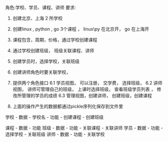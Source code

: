 角色:学校、学员、课程、讲师
要求:
1. 创建北京、上海 2 所学校
2. 创建linux , python , go 3个课程 ， linux\py 在北京开， go 在上海开
3. 课程包含，周期，价格，通过学校创建课程
4. 通过学校创建班级， 班级关联课程、讲师
5. 创建学员时，选择学校，关联班级
5. 创建讲师角色时要关联学校，
6. 提供两个角色接口
6.1 学员视图， 可以注册， 交学费， 选择班级，
6.2 讲师视图， 讲师可管理自己的班级， 上课时选择班级， 查看班级学员列表 ， 修改所管理的学员的成绩
6.3 管理视图，创建讲师， 创建班级，创建课程

7. 上面的操作产生的数据都通过pickle序列化保存到文件里

学校
	- 数据
		- 学校名
	- 功能
		- 创建课程
		- 创建班级

课程
	- 数据
	- 功能
班级
	- 数据
	- 功能
		- 关联课程
		- 关联讲师
学员
	- 数据
	- 功能
		- 选择学校
		- 关联班级
讲师
	- 数据
	- 功能
		- 关联学校